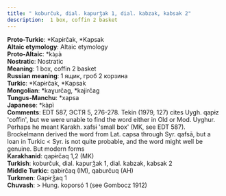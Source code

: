 ```yaml
---
title: " koburčuk, dial. kapurǯak 1, dial. kabzak, kabsak 2"
description:  1 box, coffin 2 basket
---
```


<strong>Proto-Turkic</strong>:  *Kapɨrčak, *Kapsak<br>
<strong>Altaic etymology</strong>:  Altaic etymology<br>
<strong> Proto-Altaic</strong>:  *k`àp`à<br>
<strong>Nostratic</strong>:  Nostratic<br>
<strong>Meaning</strong>:  1 box, coffin 2 basket<br>
<strong>Russian meaning</strong>:  1 ящик, гроб 2 корзина<br>
<strong>Turkic</strong>:  *Kapɨrčak, *Kapsak<br>
<strong>Mongolian</strong>:  *kaɣurčag, *kajirčag<br>
<strong>Tungus-Manchu</strong>:  *xapsa<br>
<strong>Japanese</strong>:  *kàpì<br>
<strong>Comments</strong>:  EDT 587, ЭСТЯ 5, 276-278. Tekin (1979, 127) cites Uygh. qapɨz 'coffin', but we were unable to find the word either in Old or Mod. Uyghur. Perhaps he meant Karakh. xafsɨ 'small box' (MK, see EDT 587). Brockelmann derived the word from Lat. capsa through Syr. qafsā, but a loan in Turkic < Syr. is not quite probable, and the word might well be genuine. But modern forms<br>
<strong>Karakhanid</strong>:  qapɨrčaq 1,2 (MK)<br>
<strong>Turkish</strong>:  koburčuk, dial. kapurǯak 1, dial. kabzak, kabsak 2<br>
<strong>Middle Turkic</strong>:  qabɨrčaq (IM), qaburčuq (AH)<br>
<strong>Turkmen</strong>:  Gapɨrǯaq 1<br>
<strong>Chuvash</strong>:  > Hung. koporsó 1 (see Gombocz 1912)<br>


